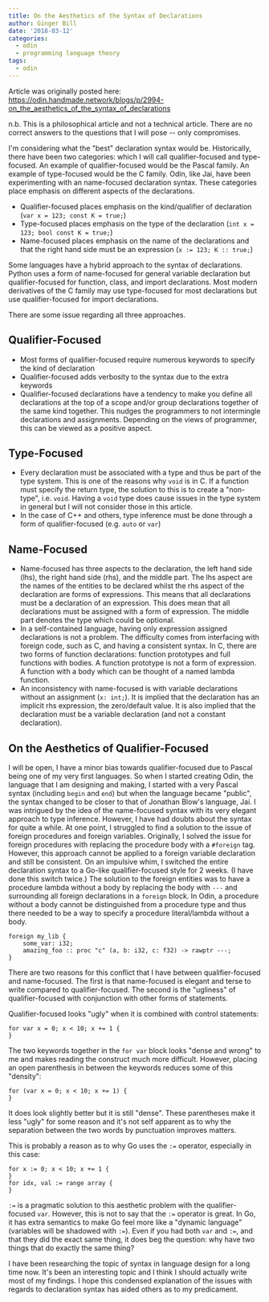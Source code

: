 ```yaml
---
title: On the Aesthetics of the Syntax of Declarations
author: Ginger Bill
date: '2018-03-12'
categories:
  - odin
  - programming language theory
tags:
  - odin
---
```


Article was originally posted here: <https://odin.handmade.network/blogs/p/2994-on_the_aesthetics_of_the_syntax_of_declarations>

n.b. This is a philosophical article and not a technical article. There are no correct answers to the questions that I will pose -- only compromises.

I'm considering what the "best" declaration syntax would be. Historically, there have been two categories: which I will call qualifier-focused and type-focused.
An example of qualifier-focused would be the Pascal family. An example of type-focused would be the C family. Odin, like Jai, have been experimenting with an name-focused declaration syntax. These categories place emphasis on different aspects of the declarations.

* Qualifier-focused places emphasis on the kind/qualifier of declaration (`var x = 123; const K = true;`)
* Type-focused places emphasis on the type of the declaration (`int x = 123; bool const K = true;`)
* Name-focused places emphasis on the name of the declarations and that the right hand side must be an expression (`x := 123; K :: true;`)

Some languages have a hybrid approach to the syntax of declarations. Python uses a form of name-focused for general variable declaration but qualifier-focused for function, class, and import declarations. Most modern derivatives of the C family may use type-focused for most declarations but use qualifier-focused for import declarations.

There are some issue regarding all three approaches.

## Qualifier-Focused

* Most forms of qualifier-focused require numerous keywords to specify the kind of declaration
* Qualifier-focused adds verbosity to the syntax due to the extra keywords
* Qualifier-focused declarations have a tendency to make you define all declarations at the top of a scope and/or group declarations together of the same kind together. This nudges the programmers to not intermingle declarations and assignments. Depending on the views of programmer, this can be viewed as a positive aspect.

## Type-Focused

* Every declaration must be associated with a type and thus be part of the type system. This is one of the reasons why `void` is in C. If a function must specify the return type, the solution to this is to create a "non-type", i.e. `void`. Having a `void` type does cause issues in the type system in general but I will not consider those in this article.
* In the case of C++ and others, type inference must be done through a form of qualifier-focused (e.g. `auto` or `var`)

## Name-Focused

* Name-focused has three aspects to the declaration, the left hand side (lhs), the right hand side (rhs), and the middle part. The lhs aspect are the names of the entities to be declared whilst the rhs aspect of the declaration are forms of expressions. This means that all declarations must be a declaration of an expression. This does mean that all declarations must be assigned with a form of expression. The middle part denotes the type which could be optional.
* In a self-contained language, having only expression assigned declarations is not a problem. The difficulty comes from interfacing with foreign code, such as C, and having a consistent syntax. In C, there are two forms of function declarations: function prototypes and full functions with bodies. A function prototype is not a form of expression. A function with a body which can be thought of a named lambda function.
* An inconsistency with name-focused is with variable declarations without an assignment (`x: int;`). It is implied that the declaration has an implicit rhs expression, the zero/default value. It is also implied that the declaration must be a variable declaration (and not a constant declaration).

## On the Aesthetics of Qualifier-Focused

I will be open, I have a minor bias towards qualifier-focused due to Pascal being one of my very first languages. So when I started creating Odin, the language that I am designing and making, I started with a very Pascal syntax (including `begin` and `end`) but when the language became "public", the syntax changed to be closer to that of Jonathan Blow's language, Jai. I was intrigued by the idea of the name-focused syntax with its very elegant approach to type inference. However, I have had doubts about the syntax for quite a while. At one point, I struggled to find a solution to the issue of foreign procedures and foreign variables. Originally, I solved the issue for foreign procedures with replacing the procedure body with a `#foreign` tag. However, this approach cannot be applied to a foreign variable declaration and still be consistent. On an impulsive whim, I switched the entire declaration syntax to a Go-like qualifier-focused style for 2 weeks. (I have done this switch twice.) The solution to the foreign entities was to have a procedure lambda without a body by replacing the body with `---` and surrounding all foreign declarations in a `foreign` block. In Odin, a procedure without a body cannot be distinguished from a procedure type and thus there needed to be a way to specify a procedure literal/lambda without a body.

```odin
foreign my_lib {
    some_var: i32;
    amazing_foo :: proc "c" (a, b: i32, c: f32) -> rawptr ---;
}
```

There are two reasons for this conflict that I have between qualifier-focused and name-focused. The first is that name-focused is elegant and terse to write compared to qualifier-focused. The second is the "ugliness" of qualifier-focused with conjunction with other forms of statements.

Qualifier-focused looks "ugly" when it is combined with control statements:

```
for var x = 0; x < 10; x += 1 {
}
```

The two keywords together in the `for var` block looks "dense and wrong" to me and makes reading the construct much more difficult. However, placing an open parenthesis in between the keywords reduces some of this "density":

```
for (var x = 0; x < 10; x += 1) {
}
```

It does look slightly better but it is still "dense". These parentheses make it less "ugly" for some reason and it's not self apparent as to why the separation between the two words by punctuation improves matters.

This is probably a reason as to why Go uses the `:=` operator, especially in this case:

```
for x := 0; x < 10; x += 1 {
}
for idx, val := range array {
}
```

`:=` is a pragmatic solution to this aesthetic problem with the qualifier-focused `var`. However, this is not to say that the `:=` operator is great. In Go, it has extra semantics to make Go feel more like a "dynamic language" (variables will be shadowed with `:=`). Even if you had both `var` and `:=`, and that they did the exact same thing, it does beg the question: why have two things that do exactly the same thing?

I have been researching the topic of syntax in language design for a long time now. It's been an interesting topic and I think I should actually write most of my findings. I hope this condensed explanation of the issues with regards to declaration syntax has aided others as to my predicament.

